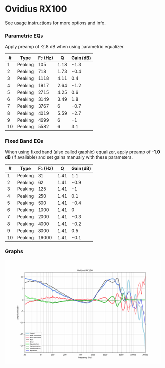 # Ovidius RX100
See [usage instructions](https://github.com/jaakkopasanen/AutoEq#usage) for more options and info.

### Parametric EQs
Apply preamp of -2.8 dB when using parametric equalizer.

|   # | Type    |   Fc (Hz) |    Q |   Gain (dB) |
|-----|---------|-----------|------|-------------|
|   1 | Peaking |       105 | 1.18 |        -1.3 |
|   2 | Peaking |       718 | 1.73 |        -0.4 |
|   3 | Peaking |      1118 | 4.11 |         0.4 |
|   4 | Peaking |      1917 | 2.64 |        -1.2 |
|   5 | Peaking |      2715 | 4.25 |         0.6 |
|   6 | Peaking |      3149 | 3.49 |         1.8 |
|   7 | Peaking |      3767 | 6    |        -0.7 |
|   8 | Peaking |      4019 | 5.59 |        -2.7 |
|   9 | Peaking |      4699 | 6    |        -1   |
|  10 | Peaking |      5582 | 6    |         3.1 |

### Fixed Band EQs
When using fixed band (also called graphic) equalizer, apply preamp of **-1.0 dB** (if available) and set gains manually with these parameters.

|   # | Type    |   Fc (Hz) |    Q |   Gain (dB) |
|-----|---------|-----------|------|-------------|
|   1 | Peaking |        31 | 1.41 |         1.1 |
|   2 | Peaking |        62 | 1.41 |        -0.9 |
|   3 | Peaking |       125 | 1.41 |        -1   |
|   4 | Peaking |       250 | 1.41 |         0.1 |
|   5 | Peaking |       500 | 1.41 |        -0.4 |
|   6 | Peaking |      1000 | 1.41 |         0   |
|   7 | Peaking |      2000 | 1.41 |        -0.3 |
|   8 | Peaking |      4000 | 1.41 |        -0.2 |
|   9 | Peaking |      8000 | 1.41 |         0.5 |
|  10 | Peaking |     16000 | 1.41 |        -0.1 |

### Graphs
![](./Ovidius%20RX100.png)
